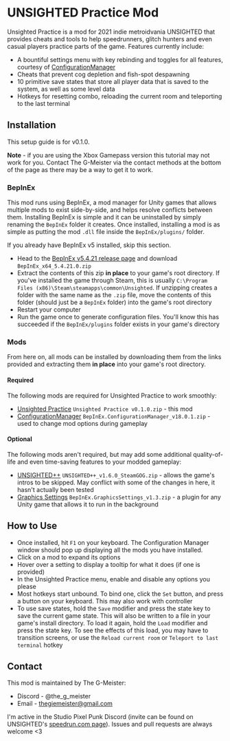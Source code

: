 # UNSIGHTED Practice Mod
Unsighted Practice is a mod for 2021 indie metroidvania UNSIGHTED that provides cheats and tools to help speedrunners, glitch hunters and even casual players practice parts of the game. Features currently include:
* A bountiful settings menu with key rebinding and toggles for all features, courtesy of [ConfigurationManager](https://github.com/BepInEx/BepInEx.ConfigurationManager)
* Cheats that prevent cog depletion and fish-spot despawning
* 10 primitive save states that store all player data that is saved to the system, as well as some level data
* Hotkeys for resetting combo, reloading the current room and teleporting to the last terminal

## Installation

This setup guide is for v0.1.0.

__Note__ - if you are using the Xbox Gamepass version this tutorial may not work for you. Contact The G-Meister via the contact methods at the bottom of the page as there may be a way to get it to work.

### BepInEx

This mod runs using BepInEx, a mod manager for Unity games that allows multiple mods to exist side-by-side, and helps resolve conflicts between them. Installing BepInEx is simple and it can be uninstalled by simply renaming the `BepInEx` folder it creates. Once installed, installing a mod is as simple as putting the mod `.dll` file inside the `BepInEx/plugins/` folder.

If you already have BepInEx v5 installed, skip this section.
* Head to the [BepInEx v5.4.21 release page](https://github.com/BepInEx/BepInEx/releases/tag/v5.4.21) and download `BepInEx_x64_5.4.21.0.zip`
* Extract the contents of this zip __in place__ to your game's root directory. If you've installed the game through Steam, this is usually `C:\Program Files (x86)\Steam\steamapps\common\Unsighted`. If unzipping creates a folder with the same name as the `.zip` file, move the contents of this folder (should just be a `BepInEx` folder) into the game's root directory
* Restart your computer
* Run the game once to generate configuration files. You'll know this has succeeded if the `BepInEx/plugins` folder exists in your game's directory

### Mods

From here on, all mods can be installed by downloading them from the links provided and extracting them __in place__ into your game's root directory.

#### Required

The following mods are required for Unsighted Practice to work smoothly:

* [Unsighted Practice](https://github.com/TheG-Meister/unsighted-practice/releases/tag/v0.1.0) `Unsighted Practice v0.1.0.zip` - this mod
* [ConfigurationManager](https://github.com/BepInEx/BepInEx.ConfigurationManager/releases/tag/v18.0.1) `BepInEx.ConfigurationManager_v18.0.1.zip` - used to change mod options during gameplay

#### Optional

The following mods aren't required, but may add some additional quality-of-life and even time-saving features to your modded gameplay:

* [UNSIGHTED++](https://github.com/Vheos/Mods.UNSIGHTED/releases/tag/v1.6.0) `UNSIGHTED++_v1.6.0_SteamGOG.zip` - allows the game's intros to be skipped. May conflict with some of the changes in here, it hasn't actually been tested
* [Graphics Settings](https://github.com/BepInEx/BepInEx.GraphicsSettings/releases/tag/v1.3) `BepInEx.GraphicsSettings_v1.3.zip` - a plugin for any Unity game that allows it to run in the background

## How to Use

* Once installed, hit `F1` on your keyboard. The Configuration Manager window should pop up displaying all the mods you have installed.
* Click on a mod to expand its options
* Hover over a setting to display a tooltip for what it does (if one is provided)
* In the Unsighted Practice menu, enable and disable any options you please
* Most hotkeys start unbound. To bind one, click the `Set` button, and press a button on your keyboard. This may also work with controller
* To use save states, hold the `Save` modifier and press the state key to save the current game state. This will also be written to a file in your game's install directory. To load it again, hold the `Load` modifier and press the state key. To see the effects of this load, you may have to transition screens, or use the `Reload current room` or `Teleport to last terminal` hotkey

## Contact

This mod is maintained by The G-Meister:
* Discord - @the_g_meister
* Email - [thegiemeister@gmail.com](mailto:thegiemeister@gmail.com)

I'm active in the Studio Pixel Punk Discord (invite can be found on UNSIGHTED's [speedrun.com page](https://www.speedrun.com/unsighted)). Issues and pull requests are always welcome \<3